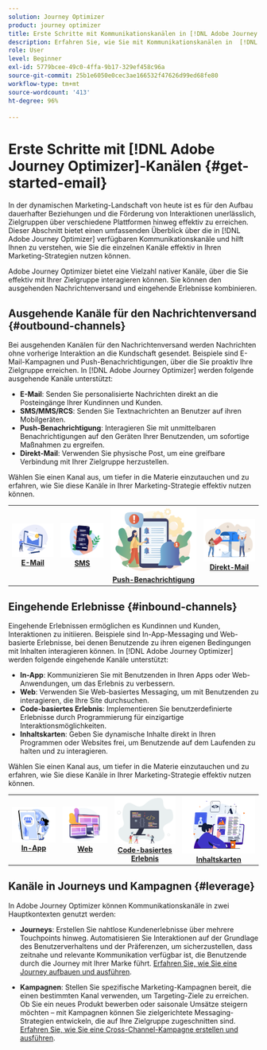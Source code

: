 ```yaml
---
solution: Journey Optimizer
product: journey optimizer
title: Erste Schritte mit Kommunikationskanälen in [!DNL Adobe Journey Optimizer]
description: Erfahren Sie, wie Sie mit Kommunikationskanälen in  [!DNL Adobe Journey Optimizer]  arbeiten.
role: User
level: Beginner
exl-id: 5779bcee-49c0-4ffa-9b17-329ef458c96a
source-git-commit: 25b1e6050e0cec3ae166532f47626d99ed68fe80
workflow-type: tm+mt
source-wordcount: '413'
ht-degree: 96%

---
```


# Erste Schritte mit [!DNL Adobe Journey Optimizer]-Kanälen {#get-started-email}

In der dynamischen Marketing-Landschaft von heute ist es für den Aufbau dauerhafter Beziehungen und die Förderung von Interaktionen unerlässlich, Zielgruppen über verschiedene Plattformen hinweg effektiv zu erreichen. Dieser Abschnitt bietet einen umfassenden Überblick über die in [!DNL Adobe Journey Optimizer] verfügbaren Kommunikationskanäle und hilft Ihnen zu verstehen, wie Sie die einzelnen Kanäle effektiv in Ihren Marketing-Strategien nutzen können.

Adobe Journey Optimizer bietet eine Vielzahl nativer Kanäle, über die Sie effektiv mit Ihrer Zielgruppe interagieren können. Sie können den ausgehenden Nachrichtenversand und eingehende Erlebnisse kombinieren.

## Ausgehende Kanäle für den Nachrichtenversand {#outbound-channels}

Bei ausgehenden Kanälen für den Nachrichtenversand werden Nachrichten ohne vorherige Interaktion an die Kundschaft gesendet. Beispiele sind E-Mail-Kampagnen und Push-Benachrichtigungen, über die Sie proaktiv Ihre Zielgruppe erreichen. In [!DNL Adobe Journey Optimizer] werden folgende ausgehende Kanäle unterstützt:

* **E-Mail**: Senden Sie personalisierte Nachrichten direkt an die Posteingänge Ihrer Kundinnen und Kunden.
* **SMS/MMS/RCS**: Senden Sie Textnachrichten an Benutzer auf ihren Mobilgeräten.
* **Push-Benachrichtigung**: Interagieren Sie mit unmittelbaren Benachrichtigungen auf den Geräten Ihrer Benutzenden, um sofortige Maßnahmen zu ergreifen.
* **Direkt-Mail**: Verwenden Sie physische Post, um eine greifbare Verbindung mit Ihrer Zielgruppe herzustellen.

Wählen Sie einen Kanal aus, um tiefer in die Materie einzutauchen und zu erfahren, wie Sie diese Kanäle in Ihrer Marketing-Strategie effektiv nutzen können.

<table style="table-layout:fixed"><tr style="border: 0;">
<td><a href="../email/get-started-email.md"><img alt="E-Mail" src="assets/do-not-localize/email.png"></a>
<div align="center"><a href="../email/get-started-email.md"><strong>E-Mail</strong></a></div></td>
<td><a href="../sms/get-started-sms.md"><img alt="SMS" src="assets/do-not-localize/sms.png"></a>
<div align="center"><a href="../sms/get-started-sms.md"><strong>SMS</strong></a></div></td>
<td><a href="../push/get-started-push.md"><img alt="Push" src="assets/do-not-localize/push.png"></a>
<div align="center"><a href="../push/get-started-push.md"><strong>Push-Benachrichtigung</strong></a></div></td>
<td><a href="../direct-mail/get-started-direct-mail.md"><img alt="Direkt-Mail" src="assets/do-not-localize/direct-mail.jpg"></a>
<div align="center"><a href="../direct-mail/get-started-direct-mail.md"><strong>Direkt-Mail</strong></a></div></td>
</tr></table>

## Eingehende Erlebnisse {#inbound-channels}

Eingehende Erlebnissen ermöglichen es Kundinnen und Kunden, Interaktionen zu initiieren. Beispiele sind In-App-Messaging und Web-basierte Erlebnisse, bei denen Benutzende zu ihren eigenen Bedingungen mit Inhalten interagieren können. In [!DNL Adobe Journey Optimizer] werden folgende eingehende Kanäle unterstützt:

* **In-App**: Kommunizieren Sie mit Benutzenden in Ihren Apps oder Web-Anwendungen, um das Erlebnis zu verbessern.
* **Web**: Verwenden Sie Web-basiertes Messaging, um mit Benutzenden zu interagieren, die Ihre Site durchsuchen.
* **Code-basiertes Erlebnis**: Implementieren Sie benutzerdefinierte Erlebnisse durch Programmierung für einzigartige Interaktionsmöglichkeiten.
* **Inhaltskarten**: Geben Sie dynamische Inhalte direkt in Ihren Programmen oder Websites frei, um Benutzende auf dem Laufenden zu halten und zu interagieren.

Wählen Sie einen Kanal aus, um tiefer in die Materie einzutauchen und zu erfahren, wie Sie diese Kanäle in Ihrer Marketing-Strategie effektiv nutzen können.

<table style="table-layout:fixed"><tr style="border: 0;">
<td><a href="../in-app/get-started-in-app.md"><img alt="In-App" src="assets/do-not-localize/inapp.jpg"></a>
<div align="center"><a href="../in-app/get-started-in-app.md"><strong>In-App</strong></a></div></td>
<td><a href="../web/get-started-web.md"><img alt="Web" src="assets/do-not-localize/web.jpg"></a>
<div align="center"><a href="../web/get-started-web.md"><strong>Web</strong></a></div></td>
<td><a href="../code-based/get-started-code-based.md"><img alt="Code-basiertes Erlebnis" src="assets/do-not-localize/code.png"></a>
<div align="center"><a href="../code-based/get-started-code-based.md"><strong>Code-basiertes Erlebnis</strong></a></div></td>
<td><a href="../content-card/get-started-content-card.md"><img alt="Inhaltskarten" src="assets/do-not-localize/cards.png"></a>
<div align="center"><a href="../content-card/get-started-content-card.md"><strong>Inhaltskarten</strong></a></div></td>
</tr></table>


## Kanäle in Journeys und Kampagnen {#leverage}

In Adobe Journey Optimizer können Kommunikationskanäle in zwei Hauptkontexten genutzt werden:

* **Journeys**: Erstellen Sie nahtlose Kundenerlebnisse über mehrere Touchpoints hinweg. Automatisieren Sie Interaktionen auf der Grundlage des Benutzerverhaltens und der Präferenzen, um sicherzustellen, dass zeitnahe und relevante Kommunikation verfügbar ist, die Benutzende durch die Journey mit Ihrer Marke führt. [Erfahren Sie, wie Sie eine Journey aufbauen und ausführen](../building-journeys/journey-gs.md).

* **Kampagnen**: Stellen Sie spezifische Marketing-Kampagnen bereit, die einen bestimmten Kanal verwenden, um Targeting-Ziele zu erreichen. Ob Sie ein neues Produkt bewerben oder saisonale Umsätze steigern möchten – mit Kampagnen können Sie zielgerichtete Messaging-Strategien entwickeln, die auf Ihre Zielgruppe zugeschnitten sind. [Erfahren Sie, wie Sie eine Cross-Channel-Kampagne erstellen und ausführen](../campaigns/get-started-with-campaigns.md).

